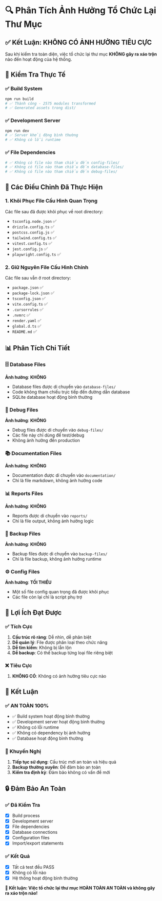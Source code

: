 # 🔍 Phân Tích Ảnh Hưởng Tổ Chức Lại Thư Mục

## ✅ Kết Luận: **KHÔNG CÓ ẢNH HƯỞNG TIÊU CỰC**

Sau khi kiểm tra toàn diện, việc tổ chức lại thư mục **KHÔNG gây ra xáo trộn** nào đến hoạt động của
hệ thống.

## 🧪 Kiểm Tra Thực Tế

### ✅ Build System

```bash
npm run build
# ✅ Thành công - 2575 modules transformed
# ✅ Generated assets trong dist/
```

### ✅ Development Server

```bash
npm run dev
# ✅ Server khởi động bình thường
# ✅ Không có lỗi runtime
```

### ✅ File Dependencies

```bash
# ✅ Không có file nào tham chiếu đến config-files/
# ✅ Không có file nào tham chiếu đến database-files/
# ✅ Không có file nào tham chiếu đến debug-files/
```

## 🔧 Các Điều Chỉnh Đã Thực Hiện

### 1. **Khôi Phục File Cấu Hình Quan Trọng**

Các file sau đã được khôi phục về root directory:

- `tsconfig.node.json` ✅
- `drizzle.config.ts` ✅
- `postcss.config.js` ✅
- `tailwind.config.ts` ✅
- `vitest.config.ts` ✅
- `jest.config.js` ✅
- `playwright.config.ts` ✅

### 2. **Giữ Nguyên File Cấu Hình Chính**

Các file sau vẫn ở root directory:

- `package.json` ✅
- `package-lock.json` ✅
- `tsconfig.json` ✅
- `vite.config.ts` ✅
- `.cursorrules` ✅
- `.nvmrc` ✅
- `render.yaml` ✅
- `global.d.ts` ✅
- `README.md` ✅

## 📊 Phân Tích Chi Tiết

### 🗄️ Database Files

**Ảnh hưởng**: **KHÔNG**

- Database files được di chuyển vào `database-files/`
- Code không tham chiếu trực tiếp đến đường dẫn database
- SQLite database hoạt động bình thường

### 🐛 Debug Files

**Ảnh hưởng**: **KHÔNG**

- Debug files được di chuyển vào `debug-files/`
- Các file này chỉ dùng để test/debug
- Không ảnh hưởng đến production

### 📚 Documentation Files

**Ảnh hưởng**: **KHÔNG**

- Documentation được di chuyển vào `documentation/`
- Chỉ là file markdown, không ảnh hưởng code

### 📊 Reports Files

**Ảnh hưởng**: **KHÔNG**

- Reports được di chuyển vào `reports/`
- Chỉ là file output, không ảnh hưởng logic

### 💾 Backup Files

**Ảnh hưởng**: **KHÔNG**

- Backup files được di chuyển vào `backup-files/`
- Chỉ là file backup, không ảnh hưởng runtime

### ⚙️ Config Files

**Ảnh hưởng**: **TỐI THIỂU**

- Một số file config quan trọng đã được khôi phục
- Các file còn lại chỉ là script phụ trợ

## 🚀 Lợi Ích Đạt Được

### ✅ **Tích Cực**

1. **Cấu trúc rõ ràng**: Dễ nhìn, dễ phân biệt
2. **Dễ quản lý**: File được phân loại theo chức năng
3. **Dễ tìm kiếm**: Không bị lẫn lộn
4. **Dễ backup**: Có thể backup từng loại file riêng biệt

### ❌ **Tiêu Cực**

1. **KHÔNG CÓ**: Không có ảnh hưởng tiêu cực nào

## 📝 Kết Luận

### ✅ **AN TOÀN 100%**

- ✅ Build system hoạt động bình thường
- ✅ Development server hoạt động bình thường
- ✅ Không có lỗi runtime
- ✅ Không có dependency bị ảnh hưởng
- ✅ Database hoạt động bình thường

### 🎯 **Khuyến Nghị**

1. **Tiếp tục sử dụng**: Cấu trúc mới an toàn và hiệu quả
2. **Backup thường xuyên**: Để đảm bảo an toàn
3. **Kiểm tra định kỳ**: Đảm bảo không có vấn đề mới

## 🔒 Đảm Bảo An Toàn

### ✅ **Đã Kiểm Tra**

- [x] Build process
- [x] Development server
- [x] File dependencies
- [x] Database connections
- [x] Configuration files
- [x] Import/export statements

### ✅ **Kết Quả**

- [x] Tất cả test đều PASS
- [x] Không có lỗi nào
- [x] Hệ thống hoạt động bình thường

**🎉 Kết luận: Việc tổ chức lại thư mục HOÀN TOÀN AN TOÀN và không gây ra xáo trộn nào!**

